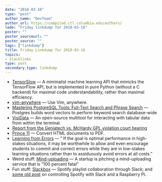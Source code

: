 ```yaml
---
date: "2018-03-16"
type: "post"
author_name: "DevTeam"
author_url: https://compiled.ctl.columbia.edu/authors/
lede: "Friday linkdump for 2018-03-16"
poster: ""
poster_sourceurl: ""
poster_source: ""
tags: ["linkdump"]
title: Friday Linkdump for 2018-03-16
topics:
- Slacklinks
type: post
secondary_type: linkdump
---
```

* [TensorSlow](https://github.com/danielsabinasz/TensorSlow)
— A minimalist machine learning API that mimicks the TensorFlow API, but is implemented in pure Python (without a C backend) for maximal code understandability, rather than maximal efficiency.
* [vim-anywhere](https://github.com/cknadler/vim-anywhere)
— Use Vim, anywhere.
* [Mastering PostgreSQL Tools: Full-Text Search and Phrase Search](https://www.compose.com/articles/mastering-postgresql-tools-full-text-search-and-phrase-search/)
— Postgres builds word vectors to perform keyword search database-wide
* [VisiData](http://visidata.org/)
— An open-source multitool for interacting with tabular data from within the terminal.
* [Report from the Geniatech vs. McHardy GPL violation court hearing](http://laforge.gnumonks.org/blog/20180307-mchardy-gpl/)
* [Prince 11](http://www.princexml.com/)
— Convert HTML documents to PDF.
* [Learning from Errors](https://pdfs.semanticscholar.org/b29c/d22b5b968fa43608341243e79d8dbb96fa55.pdf)
— “ If the goal is optimal performance in high-stakes situations, it may be worthwhile to allow and even encourage students to commit and correct errors while they are in low-stakes learning situations rather than to assiduously avoid errors at all costs.”
* Weird stuff: [Mind-uploading](https://www.technologyreview.com/s/610456/a-startup-is-pitching-a-mind-uploading-service-that-is-100-percent-fatal/)
— A startup is pitching a mind-uploading service that is “100 percent fatal”
* Fun stuff: [Slackbox](https://github.com/benchmarkstudios/slackbox)
— Spotify playlist collaboration through Slack; and [some old post](https://thesocietea.org/2016/03/controlling-spotify-with-slack-and-a-raspberry-pi/) on controlling Spotify with Slack and a Raspberry Pi.
